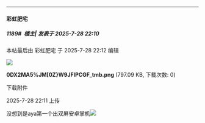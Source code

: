 ﻿
*****

####  彩虹肥宅  
##### 1189#         楼主| 发表于 2025-7-28 22:10

 本帖最后由 彩虹肥宅 于 2025-7-28 22:12 编辑 

<img src="https://img.stage1st.com/forum/202507/28/221136skt3b3s19t613y0k.png" referrerpolicy="no-referrer">

<strong>0DX2MA5%JM[0Z}W9JFIPCGF_tmb.png</strong> (797.09 KB, 下载次数: 0)

下载附件

2025-7-28 22:11 上传

没想到是aya第一个出双屏安卓掌机<img src="https://static.stage1st.com/image/smiley/face2017/220.png" referrerpolicy="no-referrer">

